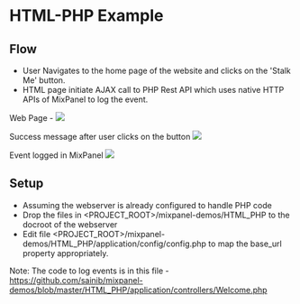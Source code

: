 # HTML-PHP Example



## Flow 

* User Navigates to the home page of the website and clicks on the 'Stalk Me' button. 
* HTML page initiate AJAX call to PHP Rest API which uses native HTTP APIs of MixPanel to log the event. 

Web Page - 
<img src="https://github.com/sainib/mixpanel-demos/blob/master/HTML_PHP/1-webpage_sample.png">

Success message after user clicks on the button 
<img src="https://raw.githubusercontent.com/sainib/mixpanel-demos/blob/master/HTML_PHP/2-webpage_sample.png">

Event logged in MixPanel 
<img src="https://raw.githubusercontent.com/sainib/mixpanel-demos/blob/master/HTML_PHP/3-webpage_sample.png">

## Setup 

* Assuming the webserver is already configured to handle PHP code
* Drop the files in <PROJECT_ROOT>/mixpanel-demos/HTML_PHP to the docroot of the webserver
* Edit file <PROJECT_ROOT>/mixpanel-demos/HTML_PHP/application/config/config.php to map the base_url property appropriately. 

Note: The code to log events is in this file - https://github.com/sainib/mixpanel-demos/blob/master/HTML_PHP/application/controllers/Welcome.php

